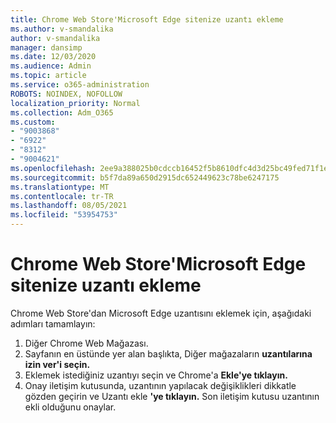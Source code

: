 ```yaml
---
title: Chrome Web Store'Microsoft Edge sitenize uzantı ekleme
ms.author: v-smandalika
author: v-smandalika
manager: dansimp
ms.date: 12/03/2020
ms.audience: Admin
ms.topic: article
ms.service: o365-administration
ROBOTS: NOINDEX, NOFOLLOW
localization_priority: Normal
ms.collection: Adm_O365
ms.custom:
- "9003868"
- "6922"
- "8312"
- "9004621"
ms.openlocfilehash: 2ee9a388025b0cdccb16452f5b8610dfc4d3d25bc49fed71f1e1b1789b4d4827
ms.sourcegitcommit: b5f7da89a650d2915dc652449623c78be6247175
ms.translationtype: MT
ms.contentlocale: tr-TR
ms.lasthandoff: 08/05/2021
ms.locfileid: "53954753"
---
```

# <a name="add-an-extension-to-microsoft-edge-from-the-chrome-web-store"></a>Chrome Web Store'Microsoft Edge sitenize uzantı ekleme

Chrome Web Store'dan Microsoft Edge uzantısını eklemek için, aşağıdaki adımları tamamlayın:

1. Diğer Chrome Web Mağazası.
2. Sayfanın en üstünde yer alan başlıkta, Diğer mağazaların **uzantılarına izin ver'i seçin.**
3. Eklemek istediğiniz uzantıyı seçin ve Chrome'a **Ekle'ye tıklayın.**
4. Onay iletişim kutusunda, uzantının yapılacak değişiklikleri dikkatle gözden geçirin ve Uzantı ekle **'ye tıklayın.**
Son iletişim kutusu uzantının ekli olduğunu onaylar.